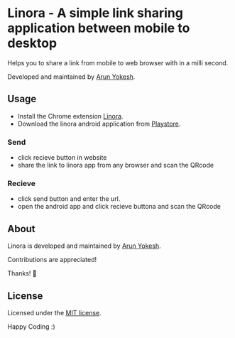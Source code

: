 # Linora - A simple link sharing application between mobile to desktop

Helps you to share a link from mobile to web browser with in a milli second.

Developed and maintained by [Arun Yokesh](https://www.facebook.com/ayokesh).

## Usage

- Install the Chrome extension [Linora](https://chrome.google.com/webstore/detail/linora-share-links-betwee/lgjialkebobgcbdbkafjmcgfeelclcpb?hl=en).
- Download the linora android application from [Playstore](https://play.google.com/store/apps/details?id=com.amp.passlink&hl=en).

### Send

- click recieve button in website
- share the link to linora app from any browser and scan the QRcode

### Recieve

- click send button and enter the url.
- open the android app and click recieve buttona and scan the QRcode

## About

Linora is developed and maintained by [Arun Yokesh](https://www.facebook.com/ayokesh).

Contributions are appreciated!

Thanks! 🙌

## License

Licensed under the [MIT license](http://opensource.org/licenses/MIT).

Happy Coding :)
